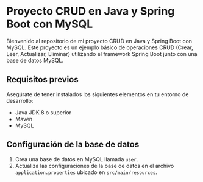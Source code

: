 # Proyecto CRUD en Java y Spring Boot con MySQL

Bienvenido al repositorio de mi proyecto CRUD en Java y Spring Boot con MySQL. Este proyecto es un ejemplo básico de operaciones CRUD (Crear, Leer, Actualizar, Eliminar) utilizando el framework Spring Boot junto con una base de datos MySQL.

## Requisitos previos
Asegúrate de tener instalados los siguientes elementos en tu entorno de desarrollo:
- Java JDK 8 o superior
- Maven
- MySQL

## Configuración de la base de datos
1. Crea una base de datos en MySQL llamada `user`.
2. Actualiza las configuraciones de la base de datos en el archivo `application.properties` ubicado en `src/main/resources`.

